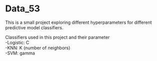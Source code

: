 # Data_53

This is a small project exploring different hyperparameters for different predictive model classifiers. 

Classifiers used in this project and their parameter <br /> 
-Logistic: C <br /> 
-KNN: K (number of neighbors)<br /> 
-SVM: gamma<br /> 

